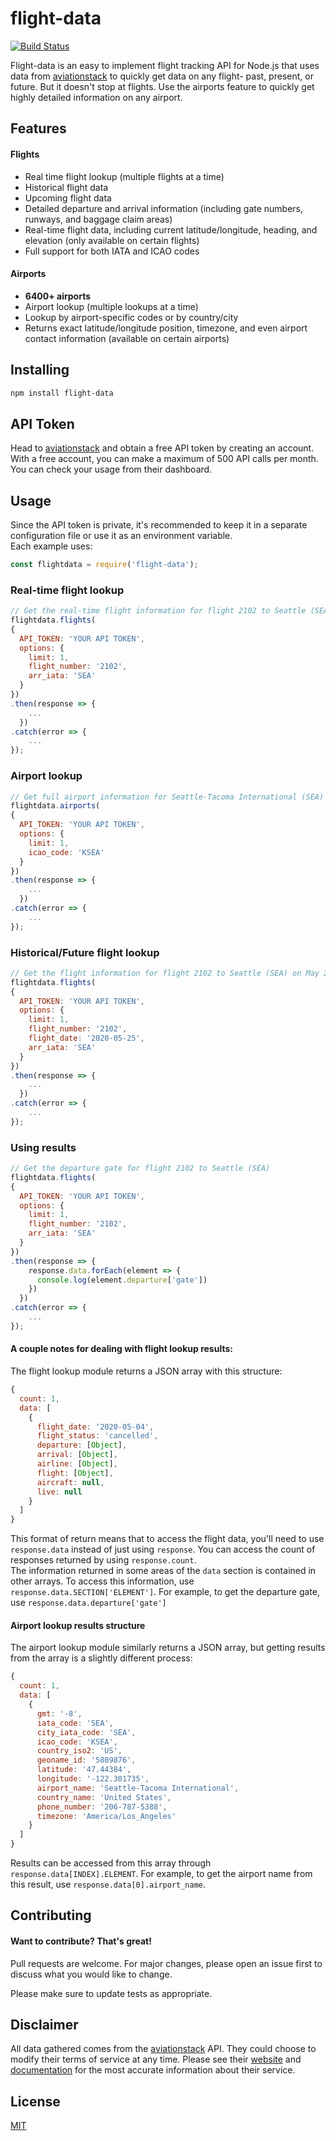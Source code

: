 # flight-data
[![Build Status](https://travis-ci.com/bbialke/flight-data.svg?branch=master)](https://travis-ci.com/bbialke/flight-data)

Flight-data is an easy to implement flight tracking API for Node.js that uses data from [aviationstack](https://aviationstack.com/) to quickly get data on any flight- past, present, or future. But it doesn't stop at flights. Use the airports feature to quickly get highly detailed information on any airport.

## Features
#### Flights

- Real time flight lookup (multiple flights at a time)
- Historical flight data
- Upcoming flight data
- Detailed departure and arrival information (including gate numbers, runways, and baggage claim areas)
- Real-time flight data, including current latitude/longitude, heading, and elevation (only available on certain flights)
- Full support for both IATA and ICAO codes
#### Airports
- **6400+ airports**
- Airport lookup (multiple lookups at a time)
- Lookup by airport-specific codes or by country/city
- Returns exact latitude/longitude position, timezone, and even airport contact information (available on certain airports)

## Installing

```bash
npm install flight-data
```
## API Token
Head to [aviationstack](https://aviationstack.com/) and obtain a free API token by creating an account.  
With a free account, you can make a maximum of 500 API calls per month. You can check your usage from their dashboard.
## Usage
Since the API token is private, it's recommended to keep it in a separate configuration file or use it as an environment variable.  
Each example uses:
```js
const flightdata = require('flight-data');
```
### Real-time flight lookup
```js
// Get the real-time flight information for flight 2102 to Seattle (SEA)
flightdata.flights(
{
  API_TOKEN: 'YOUR API TOKEN',
  options: {
    limit: 1,
    flight_number: '2102',
    arr_iata: 'SEA'
  }
})
.then(response => {
    ...
  })
.catch(error => {
    ...
});
```
### Airport lookup
```js
// Get full airport information for Seattle-Tacoma International (SEA)
flightdata.airports(
{
  API_TOKEN: 'YOUR API TOKEN',
  options: {
    limit: 1,
    icao_code: 'KSEA'
  }
})
.then(response => {
    ...
  })
.catch(error => {
    ...
});
```
### Historical/Future flight lookup
```js
// Get the flight information for flight 2102 to Seattle (SEA) on May 25th, 2020
flightdata.flights(
{
  API_TOKEN: 'YOUR API TOKEN',
  options: {
    limit: 1,
    flight_number: '2102',
    flight_date: '2020-05-25',
    arr_iata: 'SEA'
  }
})
.then(response => {
    ...
  })
.catch(error => {
    ...
});
```
### Using results
```js
// Get the departure gate for flight 2102 to Seattle (SEA)
flightdata.flights(
{
  API_TOKEN: 'YOUR API TOKEN',
  options: {
    limit: 1,
    flight_number: '2102',
    arr_iata: 'SEA'
  }
})
.then(response => {
    response.data.forEach(element => {
      console.log(element.departure['gate'])
    })
  })
.catch(error => {
    ...
});
```
#### A couple notes for dealing with flight lookup results:
The flight lookup module returns a JSON array with this structure:
```js
{
  count: 1,
  data: [
    {
      flight_date: '2020-05-04',
      flight_status: 'cancelled',
      departure: [Object],
      arrival: [Object],
      airline: [Object],
      flight: [Object],
      aircraft: null,
      live: null
    }
  ]
}
```
This format of return means that to access the flight data, you'll need to use `response.data` instead of just using `response`. You can access the count of responses returned by using `response.count`.  
The information returned in some areas of the `data` section is contained in other arrays. To access this information, use `response.data.SECTION['ELEMENT']`. For example, to get the departure gate, use `response.data.departure['gate']`
#### Airport lookup results structure
The airport lookup module similarly returns a JSON array, but getting results from the array is a slightly different process:
```js
{
  count: 1,
  data: [
    {
      gmt: '-8',
      iata_code: 'SEA',
      city_iata_code: 'SEA',
      icao_code: 'KSEA',
      country_iso2: 'US',
      geoname_id: '5809876',
      latitude: '47.44384',
      longitude: '-122.301735',
      airport_name: 'Seattle-Tacoma International',
      country_name: 'United States',
      phone_number: '206-787-5388',
      timezone: 'America/Los_Angeles'
    }
  ]
}
```
Results can be accessed from this array through `response.data[INDEX].ELEMENT`. For example, to get the airport name from this result, use `response.data[0].airport_name`.
## Contributing
#### Want to contribute? That's great!  
Pull requests are welcome. For major changes, please open an issue first to discuss what you would like to change.

Please make sure to update tests as appropriate.

## Disclaimer
All data gathered comes from the [aviationstack](https://aviationstack.com/) API. They could choose to modify their terms of service at any time. Please see their [website](https://aviationstack.com/) and [documentation](https://aviationstack.com/documentation) for the most accurate information about their service.

## License
[MIT](https://choosealicense.com/licenses/mit/)
